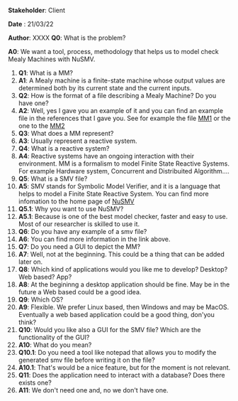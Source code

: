**Stakeholder**: Client

**Date** : 21/03/22

**Author**: XXXX
   **Q0**: What is the problem?
   
   **A0**: We want a tool, process, methodology that helps us to model check Mealy Machines with NuSMV.

1. **Q1**: What is a MM? 
2. **A1**: A Mealy machine is a finite-state machine whose output values are determined both by its current state and the current inputs.
3. **Q2**: How is the format of a file describing a Mealy Machine? Do you have one?
4. **A2**: Well, yes I gave you an example of it and you can find an example file in the references that I gave you. See for example the file 
[MM1](MM1.png) or the one to the [MM2](https://easyexamnotes.com/p/mealy-machine.html)
6. **Q3**: What does a MM represent?
7. **A3**: Usually represent a reactive system.
8. **Q4**: What is a reactive system?
9. **A4**: Reactive systems have an ongoing interaction with their environment. MM is a formalism to model Finite State Reactive Systems. For example Hardware system, Concurrent and Distribuited Algorithm.... 
10. **Q5**: What is a SMV file?
11. **A5**: SMV stands for Symbolic Model Verifier, and it is a language that helps to model a Finite State Reactive System. You can find more infomation to the home page of [NuSMV](https://nusmv.fbk.eu/NuSMV/userman/v11/html/nusmv_2.html)
12. **Q5.1**: Why you want to use NuSMV?
13. **A5.1**: Because is one of the best model checker, faster and easy to use. Most of our researcher is skilled to use it.
14. **Q6**: Do you have any example of a smv file? 
15. **A6**: You can find more information in the link above.
16. **Q7**: Do you need a GUI to depict the MM?
17. **A7**: Well, not at the beginning. This could be a thing that can be added later on.
18. **Q8**: Which kind of applications would you like me to develop? Desktop? Web based? App?
19. **A8**: At the begininng a desktop application should be fine. May be in the future a Web based could be a good idea.
20. **Q9**: Which OS?
21. **A9**: Flexible. We prefer Linux based, then Windows and may be MacOS. Eventually a web based application could be a good thing, don'you think?
22. **Q10**: Would you like also a GUI for the SMV file? Which are the functionality of the GUI? 
23. **A10**: What do you mean?
24. **Q10.1**: Do you need a tool like notepad that allows you to modify the generated smv file before writing it on the file? 
25. **A10.1**: That's would be a nice feature, but for the moment is not relevant. 
26. **Q11**: Does the application need to interact with a database? Does there exists one?
27. **A11**: We don't need one and, no we don't have one. 
